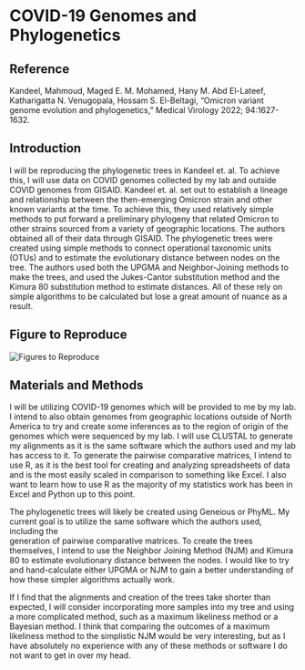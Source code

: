 # COVID-19 Genomes and Phylogenetics

## Reference

Kandeel, Mahmoud, Maged E. M. Mohamed, Hany M. Abd El-Lateef, Katharigatta N.
Venugopala, Hossam S. El-Beltagi, “Omicron variant genome evolution and phylogenetics,”
Medical Virology 2022; 94:1627-1632. 

## Introduction

I will be reproducing the phylogenetic trees in Kandeel et. al. To achieve this, I will use data on COVID genomes collected by my lab and outside COVID genomes from
GISAID. Kandeel et. al. set out to establish a lineage and relationship between the then-emerging Omicron strain and other known variants at the time. To achieve this,
they used relatively simple methods to put forward a preliminary phylogeny that related Omicron to other strains sourced from a variety of geographic locations. The 
authors obtained all of their data through GISAID. The phylogenetic trees were created using simple methods to connect operational taxonomic units (OTUs) and to
estimate the evolutionary distance between nodes on the tree. The authors used both the UPGMA and Neighbor-Joining methods to make the trees, and used the Jukes-Cantor
substitution method and the Kimura 80 substitution method to estimate distances. All of these rely on simple algorithms to be calculated but lose a great amount of
nuance as a result.

## Figure to Reproduce

![Figures to Reproduce](https://i.imgur.com/OVo6aSL.png)

## Materials and Methods

I will be utilizing COVID-19 genomes which will be provided to me by my lab. I intend to also obtain genomes from geographic locations outside of North America to try
and create some inferences as to the region of origin of the genomes which were sequenced by my lab. I will use CLUSTAL to generate my alignments as it is the same 
software which the authors used and my lab has access to it. To generate the pairwise comparative matrices, I intend to use R, as it is the best tool for creating and 
analyzing spreadsheets of data and is the most easily scaled in comparison to something like Excel. I also want to learn how to use R as the majority of my statistics 
work has been in Excel and Python up to this point.

The phylogenetic trees will likely be created using Geneious or PhyML. My current goal is to utilize the same software which the authors used, including the  
generation of pairwise comparative matrices. To create the trees themselves, I intend to use the Neighbor Joining Method (NJM) and  Kimura 80 to estimate evolutionary 
distance between the nodes. I would like to try and hand-calculate either UPGMA or NJM to gain a better 
understanding of how these simpler algorithms actually work.

If I find that the alignments and creation of the trees take shorter than expected, I will consider incorporating more samples into my tree and using a more 
complicated method, such as a maximum likeliness method or a Bayesian method. I think that comparing the outcomes of a maximum likeliness method to the simplistic NJM
would be very interesting, but as I have absolutely no experience with any of these methods or software I do not want to get in over my head. 
